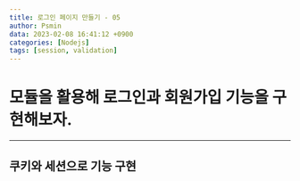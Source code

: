 ```yaml
---
title: 로그인 페이지 만들기 - 05
author: Psmin
data: 2023-02-08 16:41:12 +0900
categories: [Nodejs]
tags: [session, validation]
---
```


# 모듈을 활용해 로그인과 회원가입 기능을 구현해보자.

---

## 쿠키와 세션으로 기능 구현
